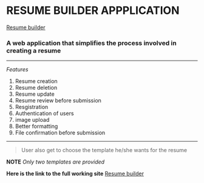 # RESUME BUILDER APPPLICATION
[Resume builder](https://resume-builder-u0ip.onrender.com "resume builder app")
### A web application that simplifies the process involved in creating a resume
___
*Features*
1. Resume creation
2. Resume deletion
3. Resume update
4. Resume review before submission
5. Resgistration
6. Authentication of users
7. image upload
8. Better formatting
9. File confirmation before submission
___

>User also get to choose the template he/she wants for the resume

**NOTE**
_Only two templates are provided_

**Here is the link to the full working site**
[Resume builder](https://resume-builder-u0ip.onrender.com "resume builder app")

